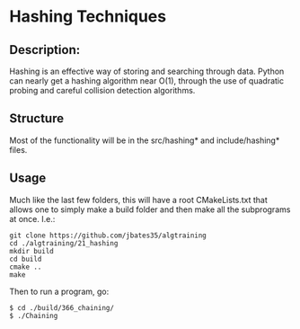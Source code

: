 # Hashing Techniques 
## Description:
Hashing is an effective way of storing and searching through data. Python can nearly get a hashing algorithm near O(1), through the use of quadratic probing and careful collision detection algorithms.
## Structure
Most of the functionality will be in the src/hashing* and include/hashing* files. 
## Usage
Much like the last few folders, this will have a root CMakeLists.txt that allows one to simply make a build folder and then make all the subprograms at once. I.e.:

```shell
git clone https://github.com/jbates35/algtraining
cd ./algtraining/21_hashing
mkdir build
cd build
cmake ..
make
```
Then to run a program, go:

```
$ cd ./build/366_chaining/
$ ./Chaining
```

